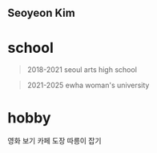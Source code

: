 Seoyeon Kim
---------
school
=========
> 2018-2021 seoul arts high school 

>  2021-2025 ewha woman's university

hobby
=========
영화 보기
카페 도장 
따릉이 잡기
